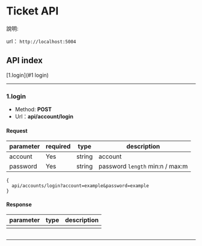 # Ticket API
說明:

url： `http://localhost:5004`

## API index
[1.login](#1 login)

---

### 1.login
- Method: **POST**
- Url：**api/account/login**

#### Request
| parameter | required | type | description |
|--------------|------|------|------|
|account|Yes|string|account|
|password|Yes|string|password `length`  min:n / max:m|

```
{  
  api/accounts/login?account=example&password=example
}
```

#### Response
| parameter | type | description |
|--------------|------|----|
||||

``` json
```

---

